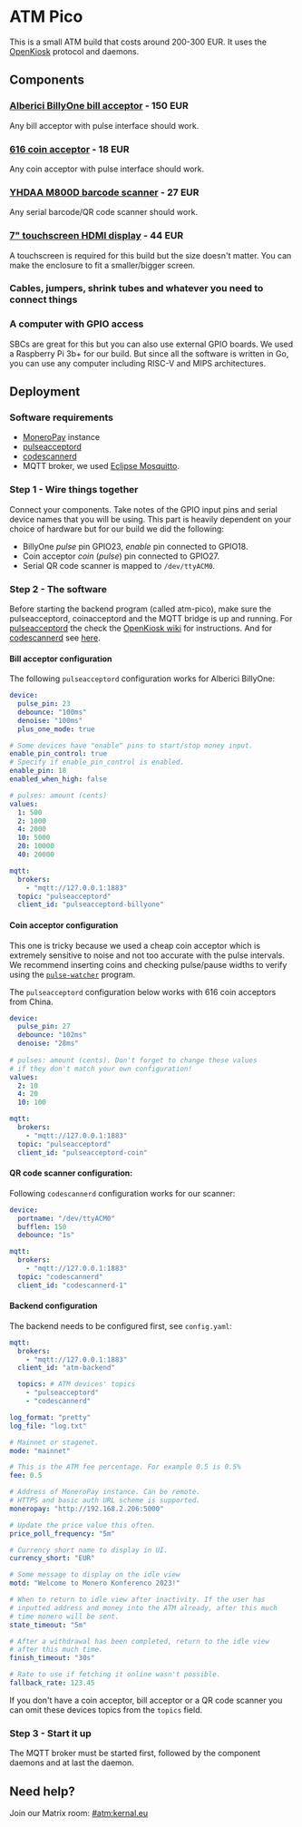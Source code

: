 # ATM Pico
This is a small ATM build that costs around 200-300 EUR. It uses the [OpenKiosk](https://openkiosk.org) protocol and daemons.

## Components
### [Alberici BillyOne bill acceptor](http://www.dglpro.eu/eng-componente-acceptoare-de-bancnote.html) - 150 EUR
Any bill acceptor with pulse interface should work.
### [616 coin acceptor](https://www.aliexpress.com/w/wholesale-616-coin-acceptor.html) - 18 EUR
Any coin acceptor with pulse interface should work.
### [YHDAA M800D barcode scanner](https://www.aliexpress.com/item/1005003167832725.html) - 27 EUR
Any serial barcode/QR code scanner should work.
### [7" touchscreen HDMI display](https://www.aliexpress.com/w/wholesale-7-inch-touchscreen.html) - 44 EUR
A touchscreen is required for this build but the size doesn't matter. You can make the enclosure to fit a smaller/bigger screen.
### Cables, jumpers, shrink tubes and whatever you need to connect things
### A computer with GPIO access
SBCs are great for this but you can also use external GPIO boards. We used a Raspberry Pi 3b+ for our build. But since all the software is written in Go, you can use any computer including RISC-V and MIPS architectures. 


## Deployment

### Software requirements
- [MoneroPay](https://moneropay.eu/guide/install.html) instance
- [pulseacceptord](https://openkiosk.org/components/money_acceptors_pulse/)
- [codescannerd](https://openkiosk.org/components/serial_code_scanner/)
-  MQTT broker, we used [Eclipse Mosquitto](https://mosquitto.org/).

### Step 1 - Wire things together
Connect your components. Take notes of the GPIO input pins and serial device names that you will be using. This part is heavily dependent on your choice of hardware but for our build we did the following:

- BillyOne _pulse_ pin GPIO23, _enable_ pin connected to GPIO18.
- Coin acceptor _coin_ (_pulse_) pin connected to GPIO27.
- Serial QR code scanner is mapped to `/dev/ttyACM0`.

### Step 2 - The software
Before starting the backend program (called atm-pico), make sure the pulseacceptord, coinacceptord and the MQTT bridge is up and running. For [pulseacceptord](https://gitlab.com/openkiosk/pulseacceptor/-/tree/master/cmd/pulseacceptord) the check the [OpenKiosk wiki](https://openkiosk.org/components/money_acceptors_pulse/) for instructions. And for [codescannerd](https://gitlab.com/openkiosk/codescanner/-/tree/master/cmd/codescannerd) see [here](https://openkiosk.org/components/serial_code_scanner/).

#### Bill acceptor configuration
The following `pulseacceptord` configuration works for Alberici BillyOne:
```yaml
device:
  pulse_pin: 23
  debounce: "100ms"
  denoise: "100ms"
  plus_one_mode: true

# Some devices have "enable" pins to start/stop money input.
enable_pin_control: true
# Specify if enable_pin_control is enabled.
enable_pin: 18 
enabled_when_high: false

# pulses: amount (cents)
values:
  1: 500
  2: 1000
  4: 2000
  10: 5000
  20: 10000
  40: 20000

mqtt:
  brokers:
    - "mqtt://127.0.0.1:1883"
  topic: "pulseacceptord"
  client_id: "pulseacceptord-billyone"
```

#### Coin acceptor configuration
This one is tricky because we used a cheap coin acceptor which is extremely sensitive to noise and not too accurate with the pulse intervals. We recommend inserting coins and checking pulse/pause widths to verify using the [`pulse-watcher`](https://openkiosk.org/components/money_acceptors_pulse/#debugging-and-finding-config-parameters-using-pulse-watcher) program.

The `pulseacceptord` configuration below works with 616 coin acceptors from China.
```yaml
device:
  pulse_pin: 27
  debounce: "102ms"
  denoise: "28ms"
  
# pulses: amount (cents). Don't forget to change these values
# if they don't match your own configuration!
values:
  2: 10
  4: 20
  10: 100

mqtt:
  brokers:
    - "mqtt://127.0.0.1:1883"
  topic: "pulseacceptord"
  client_id: "pulseacceptord-coin"
```

#### QR code scanner configuration:
Following `codescannerd` configuration works for our scanner:
```yaml
device:
  portname: "/dev/ttyACM0"
  bufflen: 150
  debounce: "1s"

mqtt:
  brokers:
    - "mqtt://127.0.0.1:1883"
  topic: "codescannerd"
  client_id: "codescannerd-1"
```
#### Backend configuration

The backend needs to be configured first, see `config.yaml`:
```yaml
mqtt:
  brokers:
    - "mqtt://127.0.0.1:1883"
  client_id: "atm-backend"

  topics: # ATM devices' topics
    - "pulseacceptord"
    - "codescannerd"

log_format: "pretty"
log_file: "log.txt"

# Mainnet or stagenet.
mode: "mainnet"

# This is the ATM fee percentage. For example 0.5 is 0.5%
fee: 0.5

# Address of MoneroPay instance. Can be remote.
# HTTPS and basic auth URL scheme is supported.
moneropay: "http://192.168.2.206:5000"

# Update the price value this often.
price_poll_frequency: "5m"

# Currency short name to display in UI.
currency_short: "EUR"

# Some message to display on the idle view
motd: "Welcome to Monero Konferenco 2023!"

# When to return to idle view after inactivity. If the user has
# inputted address and money into the ATM already, after this much
# time monero will be sent.
state_timeout: "5m"

# After a withdrawal has been completed, return to the idle view
# after this much time.
finish_timeout: "30s"

# Rate to use if fetching it online wasn't possible.
fallback_rate: 123.45
``` 

If you don't have a coin acceptor, bill acceptor or a QR code scanner you can omit these devices topics from the `topics` field. 

### Step 3 - Start it up
The MQTT broker must be started first, followed by the component daemons and at last the daemon. 

## Need help?
Join our Matrix room: [#atm:kernal.eu](https://matrix.to/#/#atm:kernal.eu)

